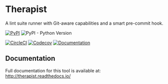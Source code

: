 # Therapist

A lint suite runner with Git-aware capabilities and a smart pre-commit hook. 

[![PyPI](https://img.shields.io/pypi/v/therapist.svg)](https://pypi.org/project/therapist/)
![PyPI - Python Version](https://img.shields.io/pypi/pyversions/therapist.svg)

[![CircleCI](https://img.shields.io/circleci/project/github/rehandalal/therapist.svg)](https://circleci.com/gh/rehandalal/therapist)
[![Codecov](https://img.shields.io/codecov/c/gh/rehandalal/therapist.svg)](https://codecov.io/gh/rehandalal/therapist)
[![Documentation](https://img.shields.io/readthedocs/therapist/latest.svg)](http://therapist.readthedocs.io/en/latest/?badge=latest)

## Documentation

Full documentation for this tool is available at: 
http://therapist.readthedocs.io/
